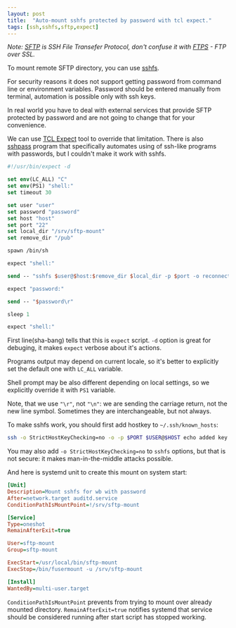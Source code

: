 ```yaml
---
layout: post
title:  "Auto-mount sshfs protected by password with tcl expect."
tags: [ssh,sshfs,sftp,expect]
---
```


*Note: [SFTP](https://en.wikipedia.org/wiki/SSH_File_Transfer_Protocol) is SSH File Transefer Protocol, don't confuse it with [FTPS](https://en.wikipedia.org/wiki/FTPS) - FTP over SSL.*

To mount remote SFTP directory, you can use [sshfs](https://github.com/libfuse/sshfs).

For security reasons it does not support getting password from command line or environment variables. Password should be entered manually from terminal, automation is possible only with ssh keys.

In real world you have to deal with external services that provide SFTP protected by password and are not going to change that for your convenience.

We can use [TCL Expect](https://core.tcl-lang.org/expect/index) tool to override that limitation. There is also [sshpass](https://sourceforge.net/projects/sshpass) program that specifically automates using of ssh-like programs with passwords, but I couldn't make it work with sshfs.

```tcl
#!/usr/bin/expect -d

set env(LC_ALL) "C"
set env(PS1) "shell:"
set timeout 30

set user "user"
set password "password"
set host "host"
set port "22"
set local_dir "/srv/sftp-mount"
set remove_dir "/pub"

spawn /bin/sh

expect "shell:"

send -- "sshfs $user@$host:$remove_dir $local_dir -p $port -o reconnect\r"

expect "password:"

send -- "$password\r"

sleep 1

expect "shell:"
```

First line(sha-bang) tells that this is `expect` script. `-d` option is great for debuging, it makes `expect` verbose about it's actions.

Programs output may depend on current locale, so it's better to explicitly set the default one with `LC_ALL` variable.

Shell prompt may be also different depending on local settings, so we explicitly override it with `PS1` variable.

Note, that we use `"\r"`, not `"\n"`: we are sending the carriage return, not the new line symbol. Sometimes they are interchangeable, but not always.

To make sshfs work, you should first add hostkey to `~/.ssh/known_hosts`:

```bash
ssh -o StrictHostKeyChecking=no -o -p $PORT $USER@$HOST echo added key
```

You may also add `-o StrictHostKeyChecking=no` to `sshfs` options, but that is not secure: it makes man-in-the-middle attacks possible.

And here is systemd unit to create this mount on system start:

```ini
[Unit]
Description=Mount sshfs for wb with password
After=network.target auditd.service
ConditionPathIsMountPoint=!/srv/sftp-mount

[Service]
Type=oneshot
RemainAfterExit=true

User=sftp-mount
Group=sftp-mount

ExecStart=/usr/local/bin/sftp-mount
ExecStop=/bin/fusermount -u /srv/sftp-mount

[Install]
WantedBy=multi-user.target
```

`ConditionPathIsMountPoint` prevents from trying to mount over already mounted directory. `RemainAfterExit=true` notifies systemd that service should be considered running after start script has stopped working.
